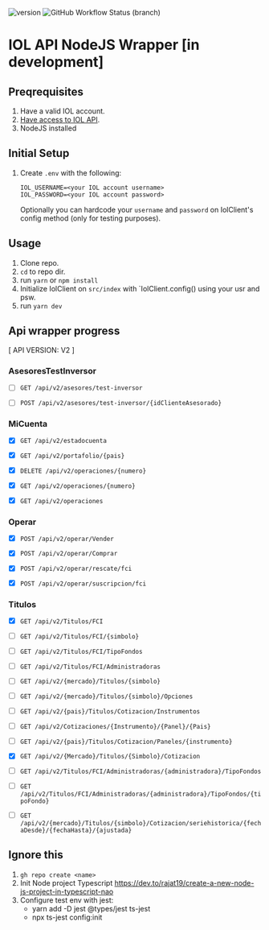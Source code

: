 ![version](https://img.shields.io/github/package-json/v/apolofx/iol-api-node-wrapper)
![GitHub Workflow Status (branch)](https://img.shields.io/github/workflow/status/apolofx/iol-api-node-wrapper/CI%20PROD/main)

# IOL API NodeJS Wrapper [in development]

## Preqrequisites

1. Have a valid IOL account.
2. [Have access to IOL API](https://www.invertironline.com/api/documentacion-api).
3. NodeJS installed

## Initial Setup

1. Create `.env` with the following:
   ```
   IOL_USERNAME=<your IOL account username>
   IOL_PASSWORD=<your IOL account password>
   ```
   Optionally you can hardcode your `username` and `password` on IolClient's config method (only for testing purposes).

## Usage

1. Clone repo.
2. `cd` to repo dir.
3. run `yarn` or `npm install`
4. Initialize IolClient on `src/index` with `IolClient.config() using your usr and psw.
5. run `yarn dev`

## Api wrapper progress

[ API VERSION: V2 ]

### AsesoresTestInversor

- [ ] `GET /api/v2/asesores/test-inversor`

- [ ] `POST /api/v2/asesores/test-inversor/{idClienteAsesorado}`

### MiCuenta

- [x] `GET /api/v2/estadocuenta`

- [x] `GET /api/v2/portafolio/{pais}`

- [x] `DELETE /api/v2/operaciones/{numero}`

- [x] `GET /api/v2/operaciones/{numero}`

- [x] `GET /api/v2/operaciones`

### Operar

- [x] `POST /api/v2/operar/Vender`

- [x] `POST /api/v2/operar/Comprar`

- [x] `POST /api/v2/operar/rescate/fci`

- [x] `POST /api/v2/operar/suscripcion/fci`

### Titulos

- [x] `GET /api/v2/Titulos/FCI`

- [ ] `GET /api/v2/Titulos/FCI/{simbolo}`

- [ ] `GET /api/v2/Titulos/FCI/TipoFondos`

- [ ] `GET /api/v2/Titulos/FCI/Administradoras`

- [ ] `GET /api/v2/{mercado}/Titulos/{simbolo}`

- [ ] `GET /api/v2/{mercado}/Titulos/{simbolo}/Opciones`

- [ ] `GET /api/v2/{pais}/Titulos/Cotizacion/Instrumentos`

- [ ] `GET /api/v2/Cotizaciones/{Instrumento}/{Panel}/{Pais}`

- [ ] `GET /api/v2/{pais}/Titulos/Cotizacion/Paneles/{instrumento}`

- [x] `GET /api/v2/{Mercado}/Titulos/{Simbolo}/Cotizacion`

- [ ] `GET /api/v2/Titulos/FCI/Administradoras/{administradora}/TipoFondos`

- [ ] `GET /api/v2/Titulos/FCI/Administradoras/{administradora}/TipoFondos/{tipoFondo}`

- [ ] `GET /api/v2/{mercado}/Titulos/{simbolo}/Cotizacion/seriehistorica/{fechaDesde}/{fechaHasta}/{ajustada}`

## Ignore this

1. `gh repo create <name>`
2. Init Node project Typescript https://dev.to/rajat19/create-a-new-node-js-project-in-typescript-nao
3. Configure test env with jest:
   - yarn add -D jest @types/jest ts-jest
   - npx ts-jest config:init
